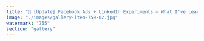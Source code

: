 ```yaml
---
title: "📣 [Update] Facebook Ads + LinkedIn Experiments – What I’ve Learned So Far<br /><br />I started running two simple Facebook ads targeting the francophonie, each pointing to a LinkedIn article.<br />I didn’t overthink it — no custom creatives, just letting Facebook use LinkedIn's metadata.<br /><br />Here are the early results (see image):<br /><br /> ➡️ 347 total clicks<br /> ➡️ €0.01 per click<br /> ➡️ Articles:<br /> • Ethereum and Reality<br /> • The Infinite Human Network<br /><br />🧪 Next steps:<br /><br />Since LinkedIn doesn't support tracking pixels or scroll depth, I’m exploring external hosting for deeper engagement insights (like where readers drop off per chapter).<br /><br />But for now — keeping it simple, cheap, and focused on learning.<br /><br />👉 If you’ve done similar tests or have advice on frictionless analytics setups, I’m all ears."
image: "./images/gallery-item-759-02.jpg"
watermark: "755"
section: "gallery"
---
```

